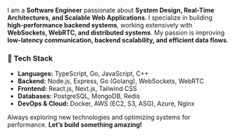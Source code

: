 I am a **Software Engineer** passionate about **System Design, Real-Time Architectures, and Scalable Web Applications**. I specialize in building **high-performance backend systems**, working extensively with **WebSockets, WebRTC, and distributed systems**. My passion is improving **low-latency communication, backend scalability, and efficient data flows**.

### 🔧 Tech Stack
- **Languages:** TypeScript, Go, JavaScript, C++
- **Backend:** Node.js, Express, Go (Golang), WebSockets, WebRTC
- **Frontend:** React.js, Next.js, Tailwind CSS
- **Databases:** PostgreSQL, MongoDB, Redis
- **DevOps & Cloud:** Docker, AWS (EC2, S3, ASG), Azure, Nginx

Always exploring new technologies and optimizing systems for performance. **Let’s build something amazing!**
